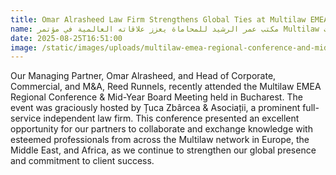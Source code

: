 ```yaml
---
title: Omar Alrasheed Law Firm Strengthens Global Ties at Multilaw EMEA Conference in Bucharest
name: مكتب عمر الرشيد للمحاماة يعزز علاقاته العالمية في مؤتمر Multilaw لمنطقة أوروبا والشرق الأوسط وأفريقيا في بوخارست
date: 2025-08-25T16:51:00
image: /static/images/uploads/multilaw-emea-regional-conference-and-mid-year-board-meeting_raw.jpg
---
```

Our Managing Partner, Omar Alrasheed, and Head of Corporate, Commercial, and M&A, Reed Runnels, recently attended the Multilaw EMEA Regional Conference & Mid-Year Board Meeting held in Bucharest. The event was graciously hosted by Țuca Zbârcea & Asociații, a prominent full-service independent law firm. This conference presented an excellent opportunity for our partners to collaborate and exchange knowledge with esteemed professionals from across the Multilaw network in Europe, the Middle East, and Africa, as we continue to strengthen our global presence and commitment to client success.

